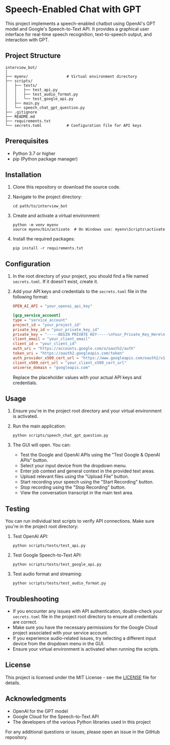 # Speech-Enabled Chat with GPT

This project implements a speech-enabled chatbot using OpenAI's GPT model and Google's Speech-to-Text API. It provides a graphical user interface for real-time speech recognition, text-to-speech output, and interaction with GPT.

## Project Structure

```
interview_bot/
│
├── myenv/                 # Virtual environment directory
├── scripts/
│   ├── tests/
│   │   ├── test_api.py
│   │   ├── test_audio_format.py
│   │   └── test_google_api.py
│   ├── main.py
│   └── speech_chat_gpt_question.py
├── .gitignore
├── README.md
├── requirements.txt
└── secrets.toml           # Configuration file for API keys
```

## Prerequisites

- Python 3.7 or higher
- pip (Python package manager)

## Installation

1. Clone this repository or download the source code.

2. Navigate to the project directory:
   ```
   cd path/to/interview_bot
   ```

3. Create and activate a virtual environment:
   ```
   python -m venv myenv
   source myenv/bin/activate  # On Windows use: myenv\Scripts\activate
   ```

4. Install the required packages:
   ```
   pip install -r requirements.txt
   ```

## Configuration

1. In the root directory of your project, you should find a file named `secrets.toml`. If it doesn't exist, create it.

2. Add your API keys and credentials to the `secrets.toml` file in the following format:

   ```toml
   OPEN_AI_API = "your_openai_api_key"

   [gcp_service_account]
   type = "service_account"
   project_id = "your_project_id"
   private_key_id = "your_private_key_id"
   private_key = "-----BEGIN PRIVATE KEY-----\nYour_Private_Key_Here\n-----END PRIVATE KEY-----\n"
   client_email = "your_client_email"
   client_id = "your_client_id"
   auth_uri = "https://accounts.google.com/o/oauth2/auth"
   token_uri = "https://oauth2.googleapis.com/token"
   auth_provider_x509_cert_url = "https://www.googleapis.com/oauth2/v1/certs"
   client_x509_cert_url = "your_client_x509_cert_url"
   universe_domain = "googleapis.com"
   ```

   Replace the placeholder values with your actual API keys and credentials.

## Usage

1. Ensure you're in the project root directory and your virtual environment is activated.

2. Run the main application:
   ```
   python scripts/speech_chat_gpt_question.py
   ```

3. The GUI will open. You can:
   - Test the Google and OpenAI APIs using the "Test Google & OpenAI APIs" button.
   - Select your input device from the dropdown menu.
   - Enter job context and general context in the provided text areas.
   - Upload relevant files using the "Upload File" button.
   - Start recording your speech using the "Start Recording" button.
   - Stop recording using the "Stop Recording" button.
   - View the conversation transcript in the main text area.

## Testing

You can run individual test scripts to verify API connections. Make sure you're in the project root directory:

1. Test OpenAI API:
   ```
   python scripts/tests/test_api.py
   ```

2. Test Google Speech-to-Text API:
   ```
   python scripts/tests/test_google_api.py
   ```

3. Test audio format and streaming:
   ```
   python scripts/tests/test_audio_format.py
   ```

## Troubleshooting

- If you encounter any issues with API authentication, double-check your `secrets.toml` file in the project root directory to ensure all credentials are correct.
- Make sure you have the necessary permissions for the Google Cloud project associated with your service account.
- If you experience audio-related issues, try selecting a different input device from the dropdown menu in the GUI.
- Ensure your virtual environment is activated when running the scripts.

## License

This project is licensed under the MIT License - see the [LICENSE](LICENSE) file for details.

## Acknowledgments

- OpenAI for the GPT model
- Google Cloud for the Speech-to-Text API
- The developers of the various Python libraries used in this project

For any additional questions or issues, please open an issue in the GitHub repository.